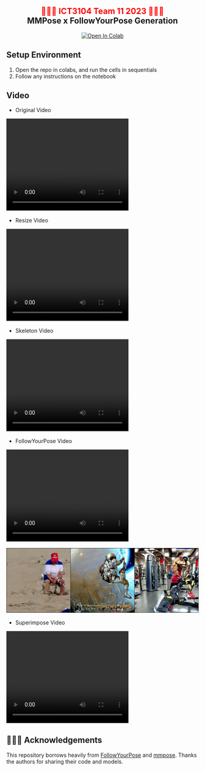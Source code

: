 <div align="center">
<h2><font color="red"> 🕺🕺🕺 ICT3104 Team 11 2023 💃💃💃 </font></center> <br> <center>MMPose x FollowYourPose Generation</h2>

[![Open In Colab](https://colab.research.google.com/assets/colab-badge.svg)](https://colab.research.google.com/drive/1FwO37JNRebyhkJXEobVCkkv7jG7NtK5w#scrollTo=DiUxpjzkkiKM)
</div>

## Setup Environment
1. Open the repo in colabs, and run the cells in sequentials
2. Follow any instructions on the notebook

## Video
- Original Video

<video src="https://github.com/brucewzj99/ict3104-team11-2023/blob/main/data/input_vid/charades1/charades_video3.mp4" width="320" height="240" controls>
  Your browser does not support the video tag.
</video>

- Resize Video

<video src="https://github.com/brucewzj99/ict3104-team11-2023/blob/main/data/resize_vid/charades_video3_resize.mp4" width="320" height="240" controls>
  Your browser does not support the video tag.
</video>

- Skeleton Video

<video src="https://github.com/brucewzj99/ict3104-team11-2023/blob/main/data/skele_vid/charades_video3_resize_skeleton.mp4" width="320" height="240" controls>
  Your browser does not support the video tag.
</video>

- FollowYourPose Video

<video src="https://github.com/brucewzj99/ict3104-team11-2023/blob/main/data/output_gif/charades_video3_combined.gif" width="320" height="240" controls>
  Your browser does not support the video tag.
</video>

![Alt text](https://github.com/brucewzj99/ict3104-team11-2023/blob/main/data/output_gif/charades_video3_combined.gif)

- Superimpose Video

<video src="https://github.com/brucewzj99/ict3104-team11-2023/blob/main/data/output_gif/charades_video3_superimpose_trump.mp4" width="320" height="240" controls>
  Your browser does not support the video tag.
</video>




## 👯👯👯 Acknowledgements

This repository borrows heavily from [FollowYourPose](https://github.com/mayuelala/FollowYourPose) and [mmpose](https://github.com/open-mmlab/mmpose). Thanks the authors for sharing their code and models.
